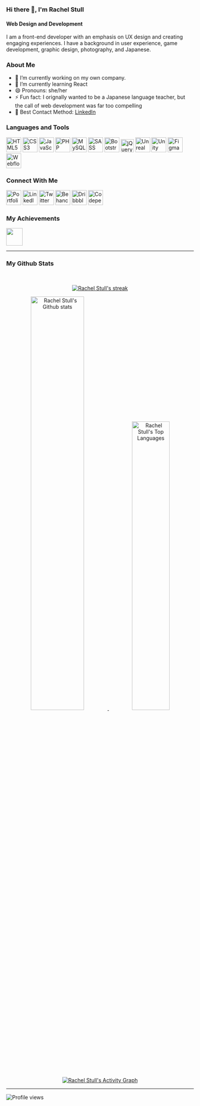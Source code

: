 ### Hi there 👋, I'm Rachel Stull
#### Web Design and Development
I am a front-end developer with an emphasis on UX design and creating engaging experiences. I have a background in user experience, game development, graphic design, photography, and Japanese.

### About Me

- 🔭 I’m currently working on my own company. 
- 🌱 I’m currently learning React 
- 😄 Pronouns: she/her 
- ⚡ Fun fact: I orignally wanted to be a Japanese language teacher, but the call of web development was  far too compelling
- 🤙 Best Contact Method: <a href="https://www.linkedin.com/in/racheldstull/" target="_blank">LinkedIn</a> 

### Languages and Tools

<p align="left">
  <a href="https://www.w3.org/standards/webdesign/htmlcss" target="_blank"><img src="https://img.icons8.com/color/50/000000/html-5--v1.png" alt="HTML5 Logo" width="40" height="40" /></a>
  <a href="https://www.w3.org/standards/webdesign/htmlcss" target="_blank"><img src="https://img.icons8.com/color/50/000000/css3.png" alt="CSS3 Logo" width="40" height="40" /></a>
  <a href="https://262.ecma-international.org/6.0/" target="_blank"><img src="https://img.icons8.com/color/50/000000/javascript--v1.png" alt="JavaScript Logo" width="40" height="40" /></a>
  <a href="https://www.php.net/" target="_blank"><img src="https://img.icons8.com/color/50/000000/php.png" alt="PHP Logo" width="40" height="40" /></a>
  <a href="https://www.mysql.com/" target="_blank"><img src="https://img.icons8.com/color/50/000000/mysql-logo.png" alt="MySQL Logo" width="40" height="40" /></a>
  <a href="https://sass-lang.com/" target="_blank"><img src="https://img.icons8.com/color/50/000000/sass.png" alt="SASS Logo" width="40" height="40" /></a>
  <a href="https://getbootstrap.com/" target="_blank"><img src="https://img.icons8.com/color/50/000000/bootstrap.png" alt="Bootstrap Logo" width="40" height="40" /></a>
  <a href="https://jquery.com/" target="_blank"><img src="https://img.icons8.com/external-tal-revivo-color-tal-revivo/50/000000/external-jquery-is-a-javascript-library-designed-to-simplify-html-logo-color-tal-revivo.png" alt="jQuery Logo" width="35" height="35" /></a>
  <a href="https://www.unrealengine.com/" target="_blank"><img src="https://img.icons8.com/color/50/000000/unreal-engine.png" alt="Unreal Engine Logo" width="40" height="40" /></a>
  <a href="https://unity.com/" target="_blank"><img src="https://img.icons8.com/color/50/000000/unity.png" alt="Unity Logo" width="40" height="40" /></a>
  <a href="https://www.figma.com/" target="_blank"><img src="https://img.icons8.com/color/50/000000/figma--v1.png" alt="Figma Logo" width="40" height="40" /></a>
  <a href="https://webflow.com/" target="_blank"><img src="https://img.icons8.com/color/50/000000/webflow.png" alt="Webflow Logo" width="40" height="40" /></a>
</p>

### Connect With Me

<p align="left"
  <a href="https://www.racheldstull.com/" target="_blank"><img src="https://img.icons8.com/color/50/000000/domain--v1.png" alt="Portfolio Website Symbol" width="40" height="40"/></a> 
  <a href="https://www.linkedin.com/in/racheldstull/" target="_blank"><img src="https://img.icons8.com/color/50/000000/linkedin.png" alt="LinkedIn Logo" width="40" height="40"/></a> 
  <a href="https://twitter.com/racheldstull" target="_blank"><img src="https://img.icons8.com/color/48/000000/twitter-squared.png" alt="Twitter Logo" width="40" height="40"/></a> 
  <a href="https://www.behance.net/rachelstull" target="_blank"><img src="https://img.icons8.com/color/50/000000/behance.png" alt="Behance Logo" width="40" height="40"/></a> 
  <a href="https://dribbble.com/racheldstull/about" target="_blank"><img src="https://img.icons8.com/color/50/000000/dribbble.png" alt="Dribbble Logo" width="40" height="40"/></a> 
  <a href="https://codepen.io/racheldstull" target="_blank"><img src="https://img.icons8.com/color/50/000000/codepen.png" alt="Codepen Logo" width="40" height="40"/></a> 
</p>

### My Achievements 
<a href='https://archiveprogram.github.com/'><img src='https://github.githubassets.com/images/modules/profile/badge--acv-64.png' width='44' height='47'></a>

<hr>

### My Github Stats
<br>
<p align="center">
  <a href="https://github.com/racheldstull/github-readme-streak-stats">
    <img title="🔥 Get streak stats for your profile at git.io/streak-stats" alt="Rachel Stull's streak" src="https://github-readme-streak-stats.herokuapp.com/?user=racheldstull&theme=black-ice&hide_border=true&stroke=0000&background=060A0CD0" />                   
  </a>
</p>

<p align="center">
  <a href="https://github.com/racheldstull/github-readme-stats">
      <img alt="Rachel Stull's Github stats" src="https://github-readme-stats.vercel.app/api?username=racheldstull&show_icons=true&count_private=true&theme=react&hide_border=true&bg_color=0D1117" width="53.4%" />
  </a>
  <a href="https://github.com/racheldstull/github-readme-stats">
      <img alt="Rachel Stull's Top Languages" src="https://github-readme-stats.vercel.app/api/top-langs/?username=racheldstull&langs_count=8&count_private=true&layout=compact&theme=react&hide_border=true&bg_color=0D1117" width="44.6%" />
  </a>

  <br>
  <br>

  <a href="https://github.com/racheldstull/github-readme-activity-graph">
      <img alt="Rachel Stull's Activity Graph" src="https://activity-graph.herokuapp.com/graph?username=racheldstull&bg_color=0D1117&color=5BCDEC&line=5BCDEC&point=FFFFFF&hide_border=true" />
  </a>
</p>

<hr>

![Profile views](https://gpvc.arturio.dev/racheldstull)  

<!-- 
<a href='https://github.com/pricing'><img src='https://raw.githubusercontent.com/acervenky/animated-github-badges/master/assets/pro.gif' width='40' height='40'></a> 
-->
